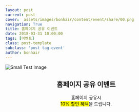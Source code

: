 ```yaml
---
layout: post
current: post
cover:  assets/images/bonhair/content/event/share/00.png
navigation: True
title: 홈페이지 공유 이벤트
date: 2018-03-31 10:00:00
tags: [이벤트]
class: post-template
subclass: 'post tag-event'
author: bonhair
---
```


<p><img src="{{ site.baseurl }}assets/images/bonhair/content/event/share/01.gif" alt="Small Test Image" /></p>
<center><h2 id="textlevelsemantics">홈페이지 공유 이벤트</h2></center>
<center>홈페이지 공유시</center>
<center><mark>10% 할인 혜택</mark>을 드립니다.</center>
